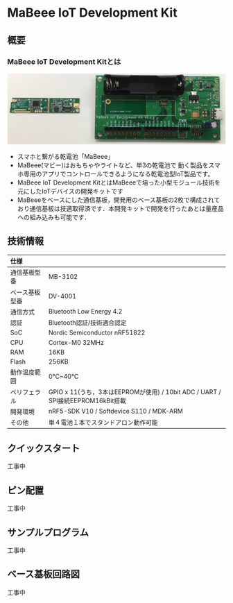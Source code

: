 # MaBeee IoT Development Kit

## 概要

### MaBeee IoT Development Kitとは

![MaBeee IoT Development Kit](img/MaBeee_IoT_Development_Kit_Description2.jpg)

- スマホと繋がる乾電池「MaBeee」
- MaBeee(マビー)はおもちゃやライトなど、単3の乾電池で 動く製品をスマホ専用のアプリでコントロールできるようになる乾電池型IoT製品です。
- MaBeee IoT Development KitとはMaBeeeで培った小型モジュール技術を元にしたIoTデバイスの開発キットです
- MaBeeeをベースにした通信基板，開発用のベース基板の2枚で構成されており通信基板は技適取得済です．本開発キットで開発を行ったあとは量産品への組み込みも可能です．

## 技術情報

|仕様||
|:---|:---|
| 通信基板型番 | MB-3102 |
| ベース基板型番 | DV-4001 |
| 通信方式 | Bluetooth Low Energy 4.2 |
| 認証 | Bluetooth認証/技術適合認定 |
| SoC | Nordic Semiconductor nRF51822 |
| CPU | Cortex-M0 32MHz |
| RAM | 16KB |
| Flash | 256KB |
| 動作温度範囲| 0℃~40℃|
| ペリフェラル | GPIO x 11(うち，3本はEEPROMが使用) / 10bit ADC / UART / SPI接続EEPROM16kBit搭載 |
| 開発環境 | nRF5-SDK V10 / Softdevice S110 / MDK-ARM |
| その他| 単４電池１本でスタンドアロン動作可能 |

## クイックスタート

工事中

## ピン配置

工事中

## サンプルプログラム

工事中

## ベース基板回路図

工事中
